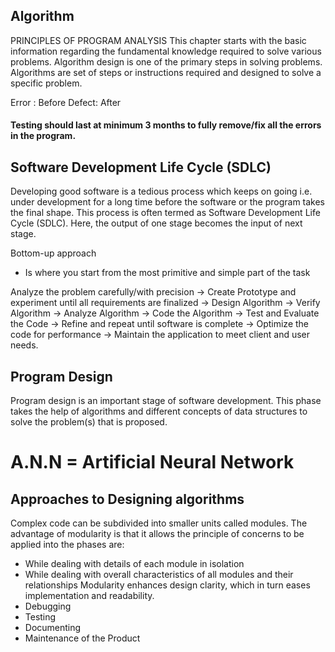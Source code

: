 ## Algorithm
PRINCIPLES OF PROGRAM ANALYSIS
This chapter starts with the basic information regarding the fundamental knowledge required to solve various problems. Algorithm design is one of the primary steps in solving problems. Algorithms are set of steps or instructions required and designed to solve a specific problem.

Error : Before 
Defect: After 
#### Testing should last at minimum 3 months to fully remove/fix all the errors in the program.

## Software Development Life Cycle (SDLC)
Developing good software is a tedious process which keeps on going i.e. under development for a long time before the software or the program takes the final shape. This process is often termed as Software Development Life Cycle (SDLC). Here, the output of one stage becomes the input of next stage.

Bottom-up approach
- Is where you start from the most primitive and simple part of the task

Analyze the problem carefully/with precision -> Create Prototype and experiment until all requirements are finalized -> Design Algorithm -> Verify Algorithm -> Analyze Algorithm -> Code the Algorithm -> Test and Evaluate the Code -> Refine and repeat until software is complete -> Optimize the code for performance -> Maintain the application to meet client and user needs.

## Program Design

Program design is an important stage of software development. This phase takes the help of algorithms and different concepts of data structures to solve the problem(s) that is proposed.

# A.N.N = Artificial Neural Network
## Approaches to Designing  algorithms

Complex code can be subdivided into smaller units called modules.
The advantage of modularity is that it allows the principle of concerns to be applied into the phases are:
- While dealing with details of each module in isolation
- While dealing with overall characteristics of all modules and their relationships
Modularity enhances design clarity, which in turn eases implementation and readability.
- Debugging
- Testing
- Documenting
- Maintenance of the Product

